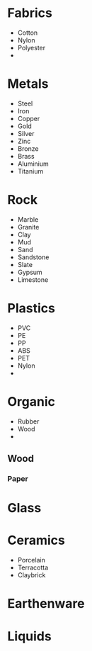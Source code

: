 # Fabrics
- Cotton
- Nylon
- Polyester
- 

# Metals
- Steel
- Iron
- Copper
- Gold
- Silver
- Zinc
- Bronze
- Brass
- Aluminium
- Titanium

# Rock
- Marble
- Granite
- Clay
- Mud
- Sand
- Sandstone
- Slate
- Gypsum
- Limestone

# Plastics
- PVC
- PE
- PP
- ABS
- PET
- Nylon
- 

# Organic
- Rubber
- Wood
- 
## Wood

### Paper


# Glass

# Ceramics
- Porcelain
- Terracotta
- Claybrick

# Earthenware

# Liquids
